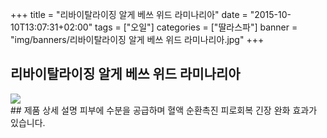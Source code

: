+++
title = "리바이탈라이징 알게 베쓰 위드 라미나리아"
date = "2015-10-10T13:07:31+02:00"
tags = ["오일"]
categories = ["딸라스파"]
banner = "img/banners/리바이탈라이징 알게 베쓰 위드 라미나리아.jpg"
+++

## 리바이탈라이징 알게 베쓰 위드 라미나리아
<img src="/img/banners/리바이탈라이징 알게 베쓰 위드 라미나리아.jpg" style="max-width: 100%; height: auto;">
<br>
## 제품 상세 설명
피부에 수분을 공급하며 혈액 순환촉진 피로회복 긴장 완화 효과가 있습니다.
